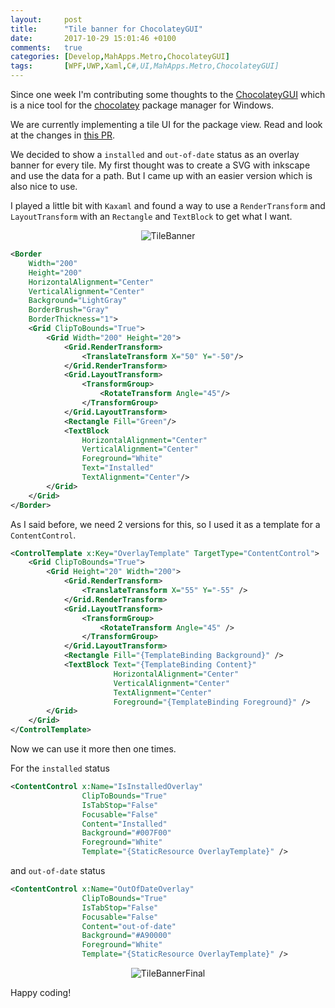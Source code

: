 ```yaml
---
layout:     post
title:      "Tile banner for ChocolateyGUI"
date:       2017-10-29 15:01:46 +0100
comments:   true
categories: [Develop,MahApps.Metro,ChocolateyGUI]
tags:       [WPF,UWP,Xaml,C#,UI,MahApps.Metro,ChocolateyGUI]
---
```


Since one week I'm contributing some thoughts to the [ChocolateyGUI](https://github.com/chocolatey/ChocolateyGUI) which is a nice tool for the [chocolatey](https://chocolatey.org/) package manager for Windows.

We are currently implementing a tile UI for the package view. Read and look at the changes in [this PR](https://github.com/chocolatey/ChocolateyGUI/pull/518).

We decided to show a `installed` and `out-of-date` status as an overlay banner for every tile. My first thought was to create a SVG with inkscape and use the data for a path. But I came up with an easier version which is also nice to use.

I played a little bit with `Kaxaml` and found a way to use a `RenderTransform` and `LayoutTransform` with an `Rectangle` and `TextBlock` to get what I want.

<div align="center">
    <img alt="TileBanner" src="{{ site.url }}/images/tile_banner.png">
</div>

```xml
<Border
    Width="200"
    Height="200"
    HorizontalAlignment="Center"
    VerticalAlignment="Center"
    Background="LightGray"
    BorderBrush="Gray"
    BorderThickness="1">
    <Grid ClipToBounds="True">
        <Grid Width="200" Height="20">
            <Grid.RenderTransform>
                <TranslateTransform X="50" Y="-50"/>
            </Grid.RenderTransform>
            <Grid.LayoutTransform>
                <TransformGroup>
                    <RotateTransform Angle="45"/>
                </TransformGroup>
            </Grid.LayoutTransform>
            <Rectangle Fill="Green"/>
            <TextBlock
                HorizontalAlignment="Center"
                VerticalAlignment="Center"
                Foreground="White"
                Text="Installed"
                TextAlignment="Center"/>
        </Grid>
    </Grid>
</Border>
```

As I said before, we need 2 versions for this, so I used it as a template for a `ContentControl`.

```xml
<ControlTemplate x:Key="OverlayTemplate" TargetType="ContentControl">
    <Grid ClipToBounds="True">
        <Grid Height="20" Width="200">
            <Grid.RenderTransform>
                <TranslateTransform X="55" Y="-55" />
            </Grid.RenderTransform>
            <Grid.LayoutTransform>
                <TransformGroup>
                    <RotateTransform Angle="45" />
                </TransformGroup>
            </Grid.LayoutTransform>
            <Rectangle Fill="{TemplateBinding Background}" />
            <TextBlock Text="{TemplateBinding Content}"
                       HorizontalAlignment="Center"
                       VerticalAlignment="Center"
                       TextAlignment="Center"
                       Foreground="{TemplateBinding Foreground}" />
        </Grid>
    </Grid>
</ControlTemplate>
```

Now we can use it more then one times.

For the `installed` status

```xml
<ContentControl x:Name="IsInstalledOverlay"
                ClipToBounds="True"
                IsTabStop="False"
                Focusable="False"
                Content="Installed"
                Background="#007F00"
                Foreground="White"
                Template="{StaticResource OverlayTemplate}" />
```

and `out-of-date` status

```xml
<ContentControl x:Name="OutOfDateOverlay"
                ClipToBounds="True"
                IsTabStop="False"
                Focusable="False"
                Content="out-of-date"
                Background="#A90000"
                Foreground="White"
                Template="{StaticResource OverlayTemplate}" />
```

<div align="center">
    <img alt="TileBannerFinal" src="{{ site.url }}/images/tile_banner_final.png">
</div>

Happy coding!
